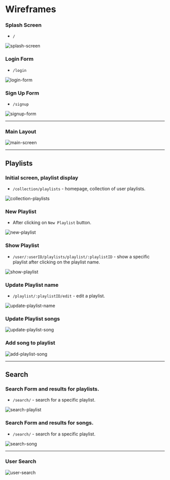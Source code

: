 # Wireframes

### Splash Screen
+ `/`

![splash-screen](https://raw.githubusercontent.com/AAlfarho/macuilfy/master/wiki/wireframes/Splash.png)

### Login Form
+ `/login`

![login-form](https://raw.githubusercontent.com/AAlfarho/macuilfy/master/wiki/wireframes/Login.png)

### Sign Up Form
+ `/signup`

![signup-form](https://raw.githubusercontent.com/AAlfarho/macuilfy/master/wiki/wireframes/Sing%20up.png)

---

### Main Layout
![main-screen](https://raw.githubusercontent.com/AAlfarho/macuilfy/master/wiki/wireframes/Main%20Components.png)

---
## Playlists

### Initial screen, playlist display
+ `/collection/playlists` - homepage, collection of user playlists.

![collection-playlists](https://raw.githubusercontent.com/AAlfarho/macuilfy/master/wiki/wireframes/Playlist%20Index.png)

### New Playlist
+ After clicking on `New Playlist` button.

![new-playlist](https://raw.githubusercontent.com/AAlfarho/macuilfy/master/wiki/wireframes/Playlist%20New.png)

### Show Playlist
+ `/user/:userID/playlists/playlist/:playlistID` - show a specific playlist after clicking on the playlist name.

![show-playlist](https://raw.githubusercontent.com/AAlfarho/macuilfy/master/wiki/wireframes/Show%20Playlist.png)

### Update Playlist name
+ `/playlist/:playlistID/edit` - edit a playlist.

![update-playlist-name](https://raw.githubusercontent.com/AAlfarho/macuilfy/master/wiki/wireframes/Update%20Playlist%20Name.png)

### Update Playlist songs

![update-playlist-song](https://raw.githubusercontent.com/AAlfarho/macuilfy/master/wiki/wireframes/Update%20Playlist%20Song.png)

### Add song to playlist

![add-playlist-song](https://raw.githubusercontent.com/AAlfarho/macuilfy/master/wiki/wireframes/Update%20Playlist%20%E2%80%93%20Add%20song.png)

---

## Search

### Search Form and results for playlists.
+ `/search/` - search for a specific playlist.

![search-playlist](https://raw.githubusercontent.com/AAlfarho/macuilfy/master/wiki/wireframes/Search%20-%20Playlist.png)

### Search Form and results for songs.
+ `/search/` - search for a specific playlist.

![search-song](https://raw.githubusercontent.com/AAlfarho/macuilfy/master/wiki/wireframes/Search%20-%20Track.png)

---

### User Search
![user-search](https://raw.githubusercontent.com/appacademy/bluebird/master/wiki/bluebird_user_search.png)

